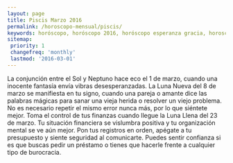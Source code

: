 ```yaml
---
layout: page
title: Piscis Marzo 2016 
permalink: /horoscopo-mensual/piscis/
keywords: horóscopo, horóscopo 2016, horóscopo esperanza gracia, horoscop, horóscopos gratis, horoscopo piscis, horoscopo piscis 2016, Tarot, Astrologia, Zodíaco, piscis, horoscopo gratis, horoscopo del mes 
sitemap:
 priority: 1
 changefreq: 'monthly'
 lastmod: '2016-03-01'
---
```


 La conjunción entre el Sol y Neptuno hace eco el 1 de marzo, cuando una inocente fantasía envía vibras desesperanzadas. La Luna Nueva del 8 de marzo se manifiesta en tu signo, cuando una pareja o amante dice las palabras mágicas para sanar una vieja herida o resolver un viejo problema. No es necesario repetir el mismo error nunca más, por lo que siéntete mejor. Toma el control de tus finanzas cuando llegue la Luna Llena del 23 de marzo. Tu situación financiera se vislumbra positiva y tu organización mental se ve aún mejor. Pon tus registros en orden, apégate a tu presupuesto y siente seguridad al comunicarte. Puedes sentir confianza si es que buscas pedir un préstamo o tienes que hacerle frente a cualquier tipo de burocracia.
